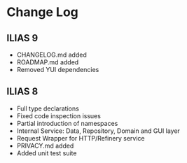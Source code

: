# Change Log

## ILIAS 9

- CHANGELOG.md added
- ROADMAP.md added
- Removed YUI dependencies

## ILIAS 8

- Full type declarations
- Fixed code inspection issues
- Partial introduction of namespaces
- Internal Service: Data, Repository, Domain and GUI layer
- Request Wrapper for HTTP/Refinery service
- PRIVACY.md added
- Added unit test suite